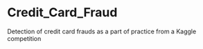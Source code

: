 # Credit_Card_Fraud
Detection of credit card frauds as a part of practice from a Kaggle competition

